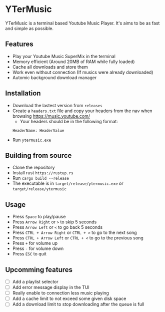 # YTerMusic

YTerMusic is a terminal based Youtube Music Player.
It's aims to be as fast and simple as possible.

## Features

- Play your Youtube Music SuperMix in the terminal
- Memory efficient (Around 20MB of RAM while fully loaded)
- Cache all downloads and store them
- Work even without connection (If musics were already downloaded)
- Automic background download manager

## Installation

- Download the lastest version from `releases`
- Create a `headers.txt` file and copy your headers from the nav when browsing https://music.youtube.com/
  - Your headers should be in the following format:
  ```
  HeaderName: HeaderValue
  ```
- Run `ytermusic.exe`

## Building from source

 - Clone the repository
 - Install rust `https://rustup.rs`
 - Run `cargo build --release`
 - The executable is in `target/release/ytermusic.exe` or  `target/release/ytermusic`

## Usage

- Press `Space` to play/pause
- Press `Arrow Right` or `>` to skip 5 seconds
- Press `Arrow Left` or `<` to go back 5 seconds
- Press `CTRL + Arrow Right` or `CTRL + >` to go to the next song
- Press `CTRL + Arrow Left` or `CTRL + <` to go to the previous song
- Press `+` for volume up
- Press `-` for volume down
- Press `ESC` to quit

## Upcomming features

- [ ] Add a playlist selector
- [ ] Add error message display in the TUI
- [ ] Really enable to connection less music playing
- [ ] Add a cache limit to not exceed some given disk space
- [ ] Add a download limit to stop downloading after the queue is full
